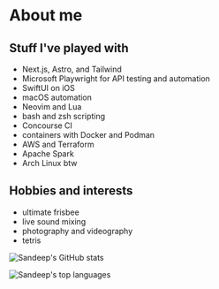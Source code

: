 # About me

## Stuff I've played with
- Next.js, Astro, and Tailwind
- Microsoft Playwright for API testing and automation
- SwiftUI on iOS
- macOS automation
- Neovim and Lua
- bash and zsh scripting
- Concourse CI
- containers with Docker and Podman
- AWS and Terraform
- Apache Spark
- Arch Linux btw

## Hobbies and interests
- ultimate frisbee
- live sound mixing
- photography and videography
- tetris

![Sandeep's GitHub stats](https://github-readme-stats.vercel.app/api?username=sanman1k98&count_private=true&show_icons=true)

![Sandeep's top languages](https://github-readme-stats.vercel.app/api/top-langs/?username=sanman1k98&layout=compact)
